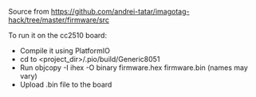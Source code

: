 Source from <https://github.com/andrei-tatar/imagotag-hack/tree/master/firmware/src>

To run it on the cc2510 board:

- Compile it using PlatformIO
- cd to <project_dir>/.pio/build/Generic8051
- Run objcopy -I ihex -O binary firmware.hex firmware.bin (names may vary)
- Upload .bin file to the board